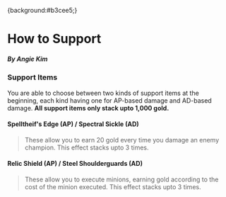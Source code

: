 {background:#b3cee5;}
# How to Support

##### By Angie Kim

### Support Items
You are able to choose between two kinds of support items at the beginning, each kind having one for AP-based damage and AD-based damage. **All support items only stack upto 1,000 gold.**

#### Spelltheif's Edge (AP) / Spectral Sickle (AD)
> These allow you to earn 20 gold every time you damage an enemy champion. This effect stacks upto 3 times.

#### Relic Shield (AP) / Steel Shoulderguards (AD)
> These allow you to execute minions, earning gold according to the cost of the minion executed. This effect stacks upto 3 times.
